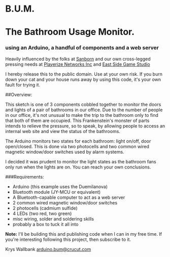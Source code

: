 # B.U.M. 
# The Bathroom Usage Monitor. 
### using an Arduino, a handful of components and a web server


 
Heavily influenced by the folks at [Sanborn](http://www.sanbornmediafactory.com/portfolio_pieces/bum/#>) and our own cross-legged pressing needs at [Playerize Networks Inc](http://playerize.com) and [East Side Game Studio](http://www.eastsidegamestudio.com)

I hereby release this to the public domain. Use at your own risk. If you burn down your cat and your house runs away by using this code, it's your own fault for trying it.

##Overview:


This sketch is one of 3 components cobbled together to monitor the doors and lights of a pair of bathrooms in our office. Due to the number of people in our office, it's not unusual to make the trip to the bathroom  only to find that both of them are occupied. This Frankenstein's monster of parts intends to relieve the pressure, so to speak, by allowing people to access an internal web site and view the status of the bathrooms.  

The Arduino monitors two states for each bathroom: light on/off, door open/closed. This is done via two photocells and two common wired magnetic window/door switches used by alarm systems. 

I decided it was prudent to monitor the light states as the bathroom fans only run when the lights are on. You can reach your own conclusions. 

###Requirements:
- Arduino (this example uses the Duemilanova)
- Bluetooth module (JY-MCU or equivalent)
- A Bluetooth-capable computer to act as a web server
- 2 common wired magnetic window/door switches
- 2 photocells (cadmium sulfide)
- 4 LEDs (two red, two green)
- misc wiring, solder and soldering skills
- probably a box to tuck it all into

**Note:** I'll be building this and publishing code when I can in my free time. If you're interesting following this project, then subscribe to it.

Krys Wallbank <arduino.bum@crucut.com>


